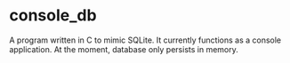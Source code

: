 # console_db

A program written in C to mimic SQLite. It currently functions as a console application.
At the moment, database only persists in memory.
